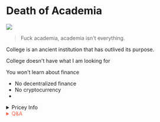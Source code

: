 # Death of Academia

![](https://media3.giphy.com/media/TtV2avCuj8gsmcnRua/giphy.gif)

> Fuck academia, academia isn't everything.

College is an ancient institution that has outlived its purpose. 

College doesn't have what I am looking for

You won't learn about finance
-  No decentralized finance
- No cryptocurrency
- 
<details markdown='1'><summary>Pricey Info</summary>

# Information by Price

$150, 000 Bachelors Degree

$12,000 -$20,0000 Coding Bootcamp

$9,000 Self

200+ Courses Udemy =3,000

100+ Books = 2000

Youtube Videos = 0

465 Kindle = 4000



</details>
<!-- Prince Kaizen Namwali -->

<span style='color:#ff5d46;'>

<details markdown='1'><summary>Q&A</summary>


</details>

</span>
